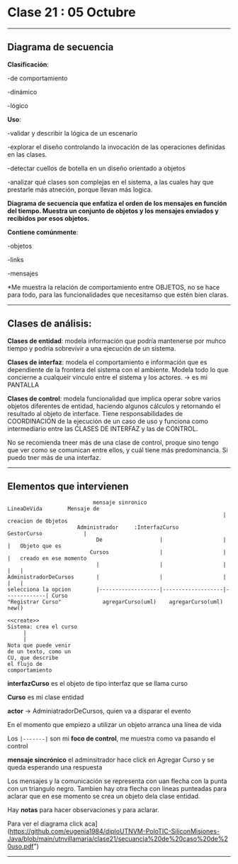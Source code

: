 # Clase 21 : 05 Octubre

---

## Diagrama de secuencia

**Clasificación**:

-de comportamiento

-dinámico

-lógico

**Uso**:

-validar y describir la lógica de un escenario

-explorar el diseño controlando la invocación de las operaciones definidas en las clases.

-detectar cuellos de botella en un diseño orientado a objetos

-analizar qué clases son complejas en el sistema, a las cuales hay que prestarle más atneción, porque llevan más logica.

**Diagrama de secuencia que enfatiza el orden de los mensajes en función del tiempo. Muestra un conjunto de objetos y los mensajes enviados y recibidos por esos objetos.**

**Contiene comúnmente**:

-objetos

-links

-mensajes


*Me muestra la relación de comportamiento entre OBJETOS, no se hace para todo, para las funcionalidades que necesitamso que estén bien claras.


---

## Clases de análisis:

**Clases de entidad**: modela información que podría mantenerse por muhco tiempo y podria sobrevivir a una ejecución de un sistema.

**Clases de interfaz**: modela el comportamiento e información que es dependiente de la frontera del sistema con el ambiente. Modela todo lo que concierne a cualqueir vínculo entre el sistema y los actores. -> es mi PANTALLA

**Clases de control**: modela funcionalidad que implica operar sobre varios objetos diferentes de entidad, haciendo algunos cálculos y retornando el resultado al objeto de interface. Tiene responsabilidades de COORDINACIÓN de la ejecución de un caso de uso y funciona como intermediario entre las CLASES DE INTERFAZ y las de CONTROL.

No se recomienda tneer más de una clase de control, proque sino tengo que ver como se comunican entre ellos, y cuál tiene más predominancia. Si puedo tner más de una interfaz.

---

## Elementos que intervienen

```
                           mensaje sinronico                  LineaDeVida        Mensaje de
                                                                    |            creacion de Objetos
                      Administrador     :InterfazCurso       GestorCurso             |
                            De                  |                   |                |   Objeto que es
                          Cursos                |                   |                |   creado en ese momento
                            |                   |                   |                |   |       
AdministradorDeCursos       |                   |                   |                |   |
selecciona la opcion        |-------------------|-------------------|-------------| Curso
"Registrar Curso"             agregarCurso(uml)    agregarCurso(uml)    new()
                                                                      <<create>>
Sistema: crea el curso
     |
     |
Nota que puede venir
de un texto, como un
CU, que describe
el flujo de
comportamiento
```

**interfazCurso** es el objeto de tipo interfaz que se llama curso

**Curso** es mi clase entidad

**actor** -> AdminiatradorDeCursos, quien va a disparar el evento

En el momento que empiezo a utilizar un objeto arranca una línea de vida

Los ```|-------|``` son mi **foco de control**, me muestra como va pasando el control

**mensaje sincrónico** el adminsitrador hace click en Agregar Curso y se queda esperando una respuesta

Los mensajes y la comunicación se representa con uan flecha con la punta con un triangulo negro. Tambien hay otra flecha con lineas punteadas para aclarar que en ese momento se crea un objeto dela clase entidad.

Hay **notas** para hacer observaciones y para aclarar.

Para ver el diagrama click aca](https://github.com/eugenia1984/diploUTNVM-PoloTIC-SiliconMisiones-Java/blob/main/utnvillamaria/clase21/secuancia%20de%20caso%20de%20uso.pdf")

---
